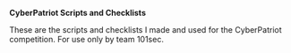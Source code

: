 **CyberPatriot Scripts and Checklists**

These are the scripts and checklists I made and used for the CyberPatriot competition. For use only by team 101sec.
